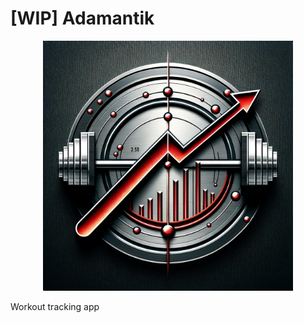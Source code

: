 # [WIP] Adamantik

<p align="center">
  <img src='assets/logo.png' width='400'>
</p>

Workout tracking app
